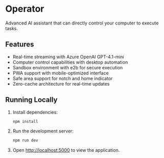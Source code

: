 # Operator

Advanced AI assistant that can directly control your computer to execute tasks.

## Features

- Real-time streaming with Azure OpenAI GPT-4.1-mini
- Computer control capabilities with desktop automation
- Sandbox environment with e2b for secure execution
- PWA support with mobile-optimized interface
- Safe area support for notch and home indicator
- Zero-cache architecture for real-time updates

## Running Locally

1. Install dependencies:

   ```bash
   npm install
   ```

2. Run the development server:

   ```bash
   npm run dev
   ```

3. Open [http://localhost:5000](http://localhost:5000) to view the application.

